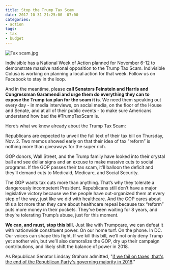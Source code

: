 ```yaml
---
title: Stop the Trump Tax Scam
date: 2017-10-31 21:25:00 -07:00
categories:
- action
tags:
- tax
- budget
---
```


![Tax scam.jpg](/uploads/Tax%20scam.jpg)

Indivisible has a National Week of Action planned for November 6-12 to demonstrate massive national opposition to the Trump Tax Scam. Indivisible Colusa is working on planning a local action for that week. Follow us on Facebook to stay in the loop. 

And in the meantime, please **call Senators Feinstein and Harris and Congressman Garamendi and urge them do everything they can to expose the Trump tax plan for the scam it is**. We need them speaking out every day - in media interviews, on social media, on the floor of the House and Senate, and at all of their public events - to make sure Americans understand how bad the #TrumpTaxScam is.


Here’s what we know already about the Trump Tax Scam:

Republicans are expected to unveil the full text of their tax bill on Thursday, Nov. 2. Two memos showed early on that their idea of tax "reform” is nothing more than giveaways for the super rich.

GOP donors, Wall Street, and the Trump family have looked into their crystal ball and see dollar signs and an excuse to make massive cuts to social programs. If the GOP passes their tax scam, it’ll balloon the deficit and they’ll demand cuts to Medicaid, Medicare, and Social Security.

The GOP wants tax cuts more than anything. That’s why they tolerate a dangerously incompetent President. Republicans still don’t have a major legislative victory because we the people have out-organized them at every step of the way, just like we did with healthcare. And the GOP cares about this a lot more than they care about healthcare repeal because tax “reform” puts more money in their pockets. They’ve been waiting for 8 years, and they’re tolerating Trump’s abuse, just for this moment.

**We can, and must, stop this bill.** Just like with Trumpcare, we can defeat it with nationwide constituent power. On our home turf. On the phone. In DC. Our voices can shape this fight. If we kill this bill, we’ll not only deny Trump yet another win, but we’ll also demoralize the GOP, dry up their campaign contributions, and likely shift the balance of power in 2018. 

As Republican Senator Lindsay Graham admitted, "[if we fail on taxes, that's the end of the Republican Party's governing majority in 2018](http://www.cnn.com/2017/10/27/politics/kfile-lindsey-graham-tax-reform/index.html)." 